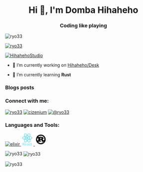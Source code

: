 <h1 align="center">Hi 👋, I'm Domba Hihaheho</h1>
<h3 align="center">Coding like playing</h3>

<p align="left"> <img src="https://komarev.com/ghpvc/?username=ryo33&label=Profile%20views&color=0e75b6&style=flat" alt="ryo33" /> </p>

<p align="left"> <a href="https://github.com/ryo-ma/github-profile-trophy"><img src="https://github-profile-trophy.vercel.app/?username=ryo33" alt="ryo33" /></a> </p>

<p align="left"> <a href="https://twitter.com/HihahehoStudio" target="blank"><img src="https://img.shields.io/twitter/follow/HihahehoStudios?logo=twitter&style=for-the-badge" alt="HihahehoStudio" /></a> </p>

- 🔭 I’m currently working on [Hihaheho/Desk](https://gitlab.com/Hihaheho/Desk)

- 🌱 I’m currently learning **Rust**

### Blogs posts
<!-- BLOG-POST-LIST:START -->
<!-- BLOG-POST-LIST:END -->

<h3 align="left">Connect with me:</h3>
<p align="left">
<a href="https://dev.to/ryo33" target="blank"><img align="center" src="https://cdn.jsdelivr.net/npm/simple-icons@3.0.1/icons/dev-dot-to.svg" alt="ryo33" height="30" width="40" /></a>
<a href="https://twitter.com/HihahehoStudios" target="blank"><img align="center" src="https://cdn.jsdelivr.net/npm/simple-icons@3.0.1/icons/twitter.svg" alt="cizenium" height="30" width="40" /></a>
<a href="https://medium.com/@ryo33" target="blank"><img align="center" src="https://cdn.jsdelivr.net/npm/simple-icons@3.0.1/icons/medium.svg" alt="@ryo33" height="30" width="40" /></a>
</p>

<h3 align="left">Languages and Tools:</h3>
<p align="left"> <a href="https://elixir-lang.org" target="_blank"> <img src="https://www.vectorlogo.zone/logos/elixir-lang/elixir-lang-icon.svg" alt="elixir" width="40" height="40"/> </a> <a href="https://reactjs.org/" target="_blank"> <img src="https://raw.githubusercontent.com/devicons/devicon/master/icons/react/react-original-wordmark.svg" alt="react" width="40" height="40"/> </a> <a href="https://www.rust-lang.org" target="_blank"> <img src="https://raw.githubusercontent.com/devicons/devicon/master/icons/rust/rust-plain.svg" alt="rust" width="40" height="40"/> </a> </p>

<p><img align="left" src="https://github-readme-stats.vercel.app/api/top-langs?username=ryo33&show_icons=true&locale=en&layout=compact" alt="ryo33" /></p>

<p>&nbsp;<img align="center" src="https://github-readme-stats.vercel.app/api?username=ryo33&show_icons=true&locale=en" alt="ryo33" /></p>

<p><img align="center" src="https://github-readme-streak-stats.herokuapp.com/?user=ryo33&" alt="ryo33" /></p>

